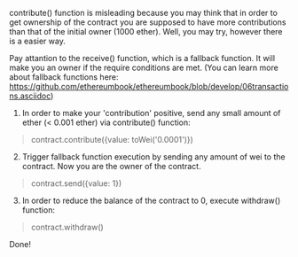 contribute() function is misleading because you may think that in order to get ownership of the contract you are supposed to have more contributions than that of the initial owner (1000 ether). Well, you may try, however there is a easier way.

Pay attantion to the receive() function, which is a fallback function. It will make you an owner if the require conditions are met. 
(You can learn more about fallback functions here: https://github.com/ethereumbook/ethereumbook/blob/develop/06transactions.asciidoc)

1) In order to make your 'contribution' positive, send any small amount of ether (< 0.001 ether) via contribute() function:

> contract.contribute({value: toWei('0.0001')})

2) Trigger fallback function execution by sending any amount of wei to the contract. Now you are the owner of the contract.

> contract.send({value: 1})

3) In order to reduce the balance of the contract to 0, execute withdraw() function:

> contract.withdraw()

Done!

	
 




